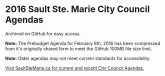 # 2016 Sault Ste. Marie City Council Agendas

Archived on GitHub for easy access.

**Note:**
The Prebudget Agenda for February 8th, 2016 has been compressed
from it's originally shared form to meet the GitHub 100MB file size limit.

**Note:**
Older agendas may not meet current standards for accessibility.

[Visit SaultSteMarie.ca for current and recent City Council Agendas.](https://saultstemarie.ca/City-Hall/City-Departments/City-Clerk/Council-Agendas-and-Minutes.aspx)
